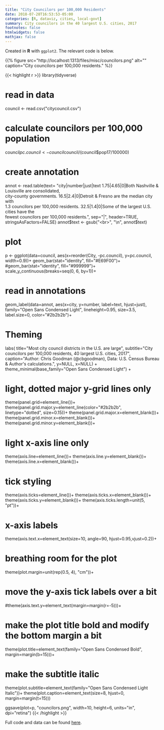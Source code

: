 ```yaml
---
title: "City Councilors per 100,000 Residents"
date: 2018-07-28T16:53:53-05:00
categories: [R, dataviz, cities, local-govt]
summary: City councilors in the 40 largest U.S. cities, 2017
footnotes: false
htmlwidgets: false
mathjax: false
---
```


Created in **R** with `ggplot2`. The relevant code is below.

<!--more-->
{{% figure src="http://localhost:1313/files/misc/councilors.png" alt="" caption="City councilors per 100,000 residents." %}}



{{< highlight r >}}
library(tidyverse)

# read in data
council <- read.csv("citycouncil.csv")

# calculate councilors per 100,000 population
council$pc.council <- council$council/(council$pop17/100000)

# create annotation
annot <- read.table(text=
  "city|number|just|text
  1.75|4.65|0|Both Nashville & Louisville are consolidated,<br>city-county governments.
  16.5|2.4|0|Detroit & Fresno are the median city with<br>1.3 councilors per 100,000 residents.
  32.5|1.4|0|Some of the largest U.S. cities have the<br>fewest councilors per 100,000 residents.",
  sep="|", header=TRUE, stringsAsFactors=FALSE)
annot$text <- gsub("<br>", "\n", annot$text)

# plot
p <- ggplot(data=council,
  aes(x=reorder(City, -pc.council), y=pc.council, width=0.9))+
  geom_bar(stat="identity", fill="#E69F00")+
  #geom_bar(stat="identity", fill="#999999")+
  scale_y_continuous(breaks=seq(0, 6, by=1))+
  # read in annotations
  geom_label(data=annot, aes(x=city, y=number, label=text, hjust=just),
    family="Open Sans Condensed Light", lineheight=0.95,
    size=3.5, label.size=0, color="#2b2b2b")+
  # Theming
  labs(
    title="Most city council districts in the U.S. are large",
    subtitle="City councilors per 100,000 residents, 40 largest U.S. cities, 2017",
    caption="Author: Chris Goodman (@cbgoodman), Data: U.S. Census Bureau & Author's calculations.",
    y=NULL,
    x=NULL) +
  theme_minimal(base_family="Open Sans Condensed Light") +
  # light, dotted major y-grid lines only
  theme(panel.grid=element_line())+
  theme(panel.grid.major.y=element_line(color="#2b2b2b", linetype="dotted", size=0.15))+
  theme(panel.grid.major.x=element_blank())+
  theme(panel.grid.minor.x=element_blank())+
  theme(panel.grid.minor.y=element_blank())+
  # light x-axis line only
  theme(axis.line=element_line())+
  theme(axis.line.y=element_blank())+
  theme(axis.line.x=element_blank())+
  # tick styling
  theme(axis.ticks=element_line())+
  theme(axis.ticks.x=element_blank())+
  theme(axis.ticks.y=element_blank())+
  theme(axis.ticks.length=unit(5, "pt"))+
  # x-axis labels
  theme(axis.text.x=element_text(size=10, angle=90, hjust=0.95,vjust=0.2))+
  # breathing room for the plot
  theme(plot.margin=unit(rep(0.5, 4), "cm"))+
  # move the y-axis tick labels over a bit
  #theme(axis.text.y=element_text(margin=margin(r=-5)))+
  # make the plot title bold and modify the bottom margin a bit
  theme(plot.title=element_text(family="Open Sans Condensed Bold", margin=margin(b=15)))+
  # make the subtitle italic
  theme(plot.subtitle=element_text(family="Open Sans Condensed Light Italic"))+
  theme(plot.caption=element_text(size=8, hjust=0, margin=margin(t=15)))

ggsave(plot=p, "councilors.png", width=10, height=6, units="in", dpi="retina")
{{< /highlight >}}


Full code and data can be found [here](https://github.com/cbgoodman/citycouncil).
